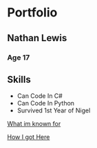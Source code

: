 # Portfolio
## Nathan Lewis
### Age 17


## Skills
- Can Code In C#
- Can Code In Python
- Survived 1st Year of Nigel

[What im known for](https://www.youtube.com/watch?v=FveF-we6lcE)


[How I got Here](https://www.youtube.com/watch?v=3CiZnbTB7tQ)
